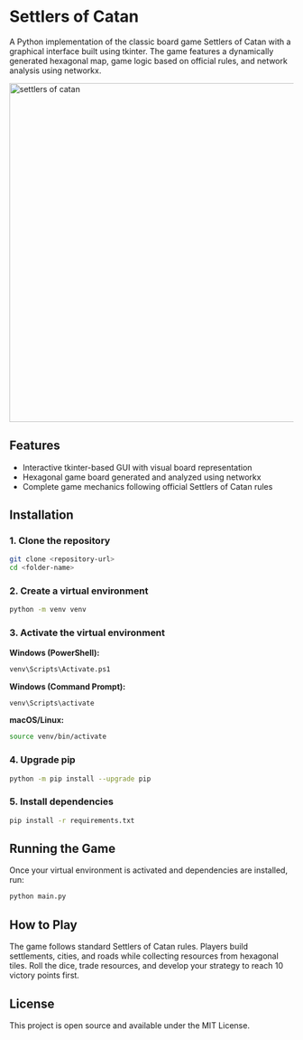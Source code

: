 # Settlers of Catan

A Python implementation of the classic board game Settlers of Catan with a graphical interface built using tkinter. The game features a dynamically generated hexagonal map, game logic based on official rules, and network analysis using networkx.

<img width="600" alt="settlers of catan" src="https://github.com/user-attachments/assets/54c943d1-3638-41b1-9abf-b5bc6d0f5b8f" />

## Features

- Interactive tkinter-based GUI with visual board representation
- Hexagonal game board generated and analyzed using networkx
- Complete game mechanics following official Settlers of Catan rules

## Installation

### 1. Clone the repository

```bash
git clone <repository-url>
cd <folder-name>
```

### 2. Create a virtual environment

```bash
python -m venv venv
```

### 3. Activate the virtual environment

**Windows (PowerShell):**
```bash
venv\Scripts\Activate.ps1
```

**Windows (Command Prompt):**
```bash
venv\Scripts\activate
```

**macOS/Linux:**
```bash
source venv/bin/activate
```

### 4. Upgrade pip

```bash
python -m pip install --upgrade pip
```

### 5. Install dependencies

```bash
pip install -r requirements.txt
```

## Running the Game

Once your virtual environment is activated and dependencies are installed, run:

```bash
python main.py
```

## How to Play

The game follows standard Settlers of Catan rules. Players build settlements, cities, and roads while collecting resources from hexagonal tiles. Roll the dice, trade resources, and develop your strategy to reach 10 victory points first.

## License

This project is open source and available under the MIT License.
